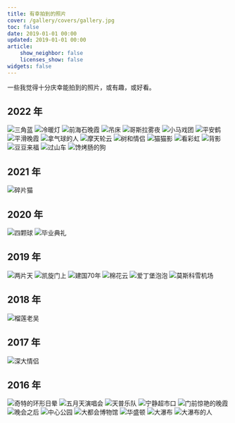 ```yaml
---
title: 有幸拍到的照片
cover: /gallery/covers/gallery.jpg
toc: false
date: 2019-01-01 00:00
updated: 2019-01-01 00:00
article:
    show_neighbor: false
    licenses_show: false
widgets: false
---
```


一些我觉得十分庆幸能拍到的照片，或有趣，或好看。

## 2022 年

<div class="justified-gallery">
<img src="/gallery/photographs/2022-三角蓝.JPG" alt="三角蓝" />
<img src="/gallery/photographs/2022-冷暖灯.JPG" alt="冷暖灯" />
<img src="/gallery/photographs/2022-前海石晚霞.JPG" alt="前海石晚霞" />
<img src="/gallery/photographs/2022-吊床.jpg" alt="吊床" />
<img src="/gallery/photographs/2022-哥斯拉雾夜.jpg" alt="哥斯拉雾夜" />
<img src="/gallery/photographs/2022-小马戏团.jpg" alt="小马戏团" />
<img src="/gallery/photographs/2022-平安鹤.jpg" alt="平安鹤" />
<img src="/gallery/photographs/2022-平滑晚霞.jpg" alt="平滑晚霞" />
<img src="/gallery/photographs/2022-拿气球的人.jpg" alt="拿气球的人" />
<img src="/gallery/photographs/2022-摩天轮云.jpg" alt="摩天轮云" />
<img src="/gallery/photographs/2022-树和情侣.JPG" alt="树和情侣" />
<img src="/gallery/photographs/2022-猫猫影.jpg" alt="猫猫影" />
<img src="/gallery/photographs/2022-看彩虹.jpg" alt="看彩虹" />
<img src="/gallery/photographs/2022-背影.jpg" alt="背影" />
<img src="/gallery/photographs/2022-豆豆来福.jpg" alt="豆豆来福" />
<img src="/gallery/photographs/2022-过山车.jpg" alt="过山车" />
<img src="/gallery/photographs/2022-馋烤肠的狗.jpg" alt="馋烤肠的狗" />
</div>

## 2021 年

<div class="justified-gallery">
<img src="/gallery/photographs/2021-碎片猫.jpg" alt="碎片猫" />
</div>

## 2020 年

<div class="justified-gallery">
<img src="/gallery/photographs/2020-四颗球.jpg" alt="四颗球" />
<img src="/gallery/photographs/2020-毕业典礼.JPG" alt="毕业典礼" />
</div>

## 2019 年

<div class="justified-gallery">
<img src="/gallery/photographs/2019-两片天.PNG" alt="两片天" />
<img src="/gallery/photographs/2019-凯旋门上.JPG" alt="凯旋门上" />
<img src="/gallery/photographs/2019-建国70年.jpg" alt="建国70年" />
<img src="/gallery/photographs/2019-棉花云.JPG" alt="棉花云" />
<img src="/gallery/photographs/2019-爱丁堡泡泡.JPG" alt="爱丁堡泡泡" />
<img src="/gallery/photographs/2019-莫斯科雪机场.jpg" alt="莫斯科雪机场" />
</div>

## 2018 年

<div class="justified-gallery">
<img src="/gallery/photographs/2018-榴莲老吴.jpg" alt="榴莲老吴" />
</div>


## 2017 年

<div class="justified-gallery">
<img src="/gallery/photographs/2017-深大情侣.jpg" alt="深大情侣" />
</div>

## 2016 年
<div class="justified-gallery">
<img src="/gallery/photographs/2016-日晕.JPG" alt="奇特的环形日晕" />
<img src="/gallery/photographs/2016-五月天.JPG" alt="五月天演唱会" />
<img src="/gallery/photographs/2016-天普乐队.JPG" alt="天普乐队" />
<img src="/gallery/photographs/2016-宁静超市口.JPG" alt="宁静超市口" />
<img src="/gallery/photographs/2016-门前晚霞.JPG" alt="门前惊艳的晚霞" />
<img src="/gallery/photographs/2016-晚会之后.JPG" alt="晚会之后" />
<img src="/gallery/photographs/2016-中心公园.JPG" alt="中心公园" />
<img src="/gallery/photographs/2016-大都会博物馆.JPG" alt="大都会博物馆" />
<img src="/gallery/photographs/2016-华盛顿.JPG" alt="华盛顿" />
<img src="/gallery/photographs/2016-大瀑布.jpg" alt="大瀑布" />
<img src="/gallery/photographs/2016-大瀑布的人.JPG" alt="大瀑布的人" />
</div>